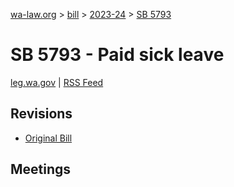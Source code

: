 [wa-law.org](/) > [bill](/bill/) > [2023-24](/bill/2023-24/) > [SB 5793](/bill/2023-24/sb/5793/)

# SB 5793 - Paid sick leave
[leg.wa.gov](https://app.leg.wa.gov/billsummary?BillNumber=5793&Year=2023&Initiative=false) | [RSS Feed](./rss.xml)

## Revisions
* [Original Bill](1/)

## Meetings